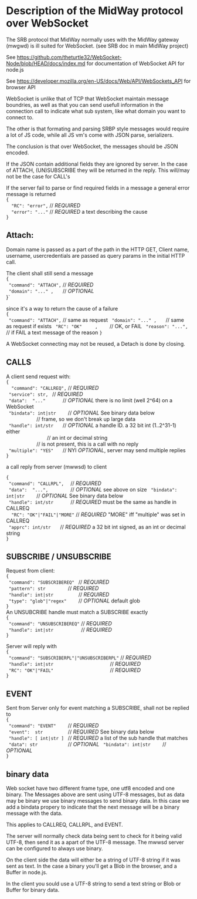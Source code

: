 

Description of the MidWay protocol over WebSocket
=================================================

The SRB protocol that MidWay normally uses with the MidWay gateway (mwgwd) is
ill suited for WebSocket. (see SRB doc in main MidWay project)


See https://github.com/theturtle32/WebSocket-Node/blob/HEAD/docs/index.md for
documentation of WebSocket API for node.js

See https://developer.mozilla.org/en-US/docs/Web/API/WebSockets_API for browser API

WebSocket is unlike that of TCP that WebSocket maintain message boundries,
as well as that you can send usefull information in the connection call to
indicate what sub system, like what domain you want to connect to.

The other is that formating and parsing SRBP style messages would
require a lot of JS code, while all JS vm's come with JSON parse, serializers.

The conclusion is that over WebSocket, the messages should be JSON encoded.

If the JSON contain additional fields they are ignored by server.
In the case of ATTACH, (UN)SUBSCRIBE they will be returned in the reply.
This will/may not be the case for CALL's

If the server fail to parse or find required fields in a message a general
error message is returned  
`{`  
`  "RC": "error",`        // _REQUIRED_  
`  "error": "..."`        // _REQUIRED_ a text describing the cause  
`}`  


## Attach:

Domain name is passed as a part of the path in the HTTP GET,
Client name, username, usercredentials are passed as query
params in the initial HTTP call.

The client shall still send a message  
`{`  
`  "command": "ATTACH", ` // _REQUIRED_  
`  "domain": "..." ,    ` // _OPTIONAL_  
}`

since it's a way to return the cause of a failure  
`{`  
`  "command": "ATTACH", ` // same as request
`  "domain": "..." ,    ` // same as request if exists
`  "RC": "OK"     ,     ` // OK, or FAIL
`  "reason": "...",     ` // if FAIL a text message of the reason
`}`  

A WebSocket connecting may not be reused, a Detach is done by closing.


## CALLS

A client send request with:  
`{`  
`  "command": "CALLREQ",` // _REQUIRED_  
`  "service": str,	` // _REQUIRED_  
`  "data":  "..."       ` // _OPTIONAL_ there is no limit (well 2^64) on a WebSocket  
`  "bindata": int|str     ` // _OPTIONAL_  See binary data below  
`  	   		` // frame, so we don't break up large data  
`  "handle": int/str    ` // _OPTIONAL_ a handle ID. a 32 bit int (1..2^31-1) either  
`  	    		` // an int or decimal string  
`			` // is not present, this is a call with no reply  
`  "multiple": "YES"    ` // NYI _OPTIONAL_, server may send multiple replies  
`}`  

a call reply from server (mwwsd) to client

`{`  
`  "command": "CALLRPL",   `  // _REQUIRED_  
`  "data":  "...",         `  // _OPTIONAL_ see above on size
`  "bindata": int|str     ` // _OPTIONAL_ See binary data below  
`  "handle": int/str       `  // _REQUIRED_ must be the same as handle in CALLREQ  
`  "RC": "OK"|"FAIL"|"MORE"`  // _REQUIRED_ "MORE" iff "multiple" was set in CALLREQ  
`  "apprc": int/str	   `  // _REQUIRED_ a 32 bit int signed, as an int or decimal string  
`}`  


## SUBSCRIBE / UNSUBSCRIBE
Request from client:  
`{`  
`  "command": "SUBSCRIBEREQ"  ` // _REQUIRED_   
`  "pattern": str	      ` // _REQUIRED_  
`  "handle": int|str	      ` // _REQUIRED_  
`  "type": "glob"|"regex"     ` // _OPTIONAL_ default glob  
`}`  
An UNSUBCRIBE handle must match a SUBSCRIBE exactly  
`{`  
`  "command": "UNSUBSCRIBEREQ" ` // _REQUIRED_   
`  "handle": int|str	       ` // _REQUIRED_  
`}`  

Server will reply with  
`{`  
`  "command": "SUBSCRIBERPL"|"UNSUBSCRIBERPL" ` // _REQUIRED_  
`  "handle": int|str	      		      ` // _REQUIRED_      
`  "RC": "OK"|"FAIL"		       	      ` // _REQUIRED_  
`}`  


## EVENT
Sent from Server only for event matching a SUBSCRIBE, shall not be replied to  
`{`  
`  "command": "EVENT"     ` // _REQUIRED_  
`  "event":  str          ` // _REQUIRED_ See binary data below	  
`  "handle": [ int|str ]  ` // _REQUIRED_  a list of the sub handle that matches  
`  "data": str            ` // _OPTIONAL_
`  "bindata": int|str     ` // _OPTIONAL_  
`}`  


## binary data
Web socket have two different frame type, one utf8 encoded and one binary.
The Messages above are sent using UTF-8 messages, but as data may be binary we
use binary messages to send binary data. In this case we add a bindata propery
to indicate that the next message will be a binary message with the data.

This applies to CALLREQ, CALLRPL, and EVENT.

The server will normally check data being sent to check for it being valid
UTF-8, then send it as a apart of the UTF-8 message. The mwwsd server can be
configured to always use binary.

On the client side the data will either be a string of UTF-8 string if it was
sent as text. In the case a binary you'll get  a Blob in the browser,
and a Buffer in node.js.

In the client you sould use a UTF-8 string to send a text string or Blob or Buffer
for binary data. 
